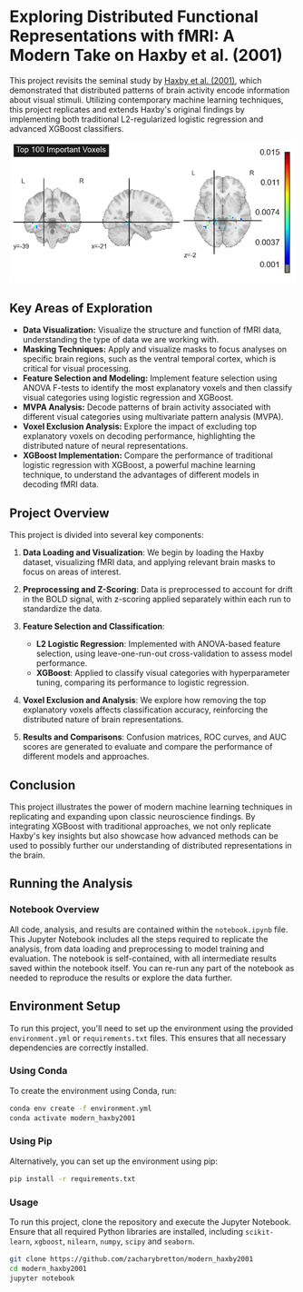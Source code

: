 # Exploring Distributed Functional Representations with fMRI: A Modern Take on Haxby et al. (2001)

This project revisits the seminal study by [Haxby et al. (2001)](https://www.science.org/doi/10.1126/science.1063736?url_ver=Z39.88-2003&rfr_id=ori:rid:crossref.org&rfr_dat=cr_pub%20%200pubmed), which demonstrated that distributed patterns of brain activity encode information about visual stimuli. Utilizing contemporary machine learning techniques, this project replicates and extends Haxby's original findings by implementing both traditional L2-regularized logistic regression and advanced XGBoost classifiers.

![Top 100 Important Voxels](voxel_image.png)

## Key Areas of Exploration

- **Data Visualization:** Visualize the structure and function of fMRI data, understanding the type of data we are working with.
- **Masking Techniques:** Apply and visualize masks to focus analyses on specific brain regions, such as the ventral temporal cortex, which is critical for visual processing.
- **Feature Selection and Modeling:** Implement feature selection using ANOVA F-tests to identify the most explanatory voxels and then classify visual categories using logistic regression and XGBoost.
- **MVPA Analysis:** Decode patterns of brain activity associated with different visual categories using multivariate pattern analysis (MVPA).
- **Voxel Exclusion Analysis:** Explore the impact of excluding top explanatory voxels on decoding performance, highlighting the distributed nature of neural representations.
- **XGBoost Implementation:** Compare the performance of traditional logistic regression with XGBoost, a powerful machine learning technique, to understand the advantages of different models in decoding fMRI data.

## Project Overview

This project is divided into several key components:

1. **Data Loading and Visualization**: We begin by loading the Haxby dataset, visualizing fMRI data, and applying relevant brain masks to focus on areas of interest.
   
2. **Preprocessing and Z-Scoring**: Data is preprocessed to account for drift in the BOLD signal, with z-scoring applied separately within each run to standardize the data.

3. **Feature Selection and Classification**: 
   - **L2 Logistic Regression**: Implemented with ANOVA-based feature selection, using leave-one-run-out cross-validation to assess model performance.
   - **XGBoost**: Applied to classify visual categories with hyperparameter tuning, comparing its performance to logistic regression.

4. **Voxel Exclusion and Analysis**: We explore how removing the top explanatory voxels affects classification accuracy, reinforcing the distributed nature of brain representations.

5. **Results and Comparisons**: Confusion matrices, ROC curves, and AUC scores are generated to evaluate and compare the performance of different models and approaches.

## Conclusion

This project illustrates the power of modern machine learning techniques in replicating and expanding upon classic neuroscience findings. By integrating XGBoost with traditional approaches, we not only replicate Haxby's key insights but also showcase how advanced methods can be used to possibly further our understanding of distributed representations in the brain.

## Running the Analysis

### Notebook Overview

All code, analysis, and results are contained within the `notebook.ipynb` file. This Jupyter Notebook includes all the steps required to replicate the analysis, from data loading and preprocessing to model training and evaluation. The notebook is self-contained, with all intermediate results saved within the notebook itself. You can re-run any part of the notebook as needed to reproduce the results or explore the data further.

## Environment Setup

To run this project, you'll need to set up the environment using the provided `environment.yml` or `requirements.txt` files. This ensures that all necessary dependencies are correctly installed.

### Using Conda

To create the environment using Conda, run:

```bash
conda env create -f environment.yml
conda activate modern_haxby2001
```

### Using Pip

Alternatively, you can set up the environment using pip:
```bash
pip install -r requirements.txt
```

### Usage

To run this project, clone the repository and execute the Jupyter Notebook. Ensure that all required Python libraries are installed, including `scikit-learn`, `xgboost`, `nilearn`, `numpy`, `scipy` and `seaborn`.
```bash
git clone https://github.com/zacharybretton/modern_haxby2001
cd modern_haxby2001
jupyter notebook
```